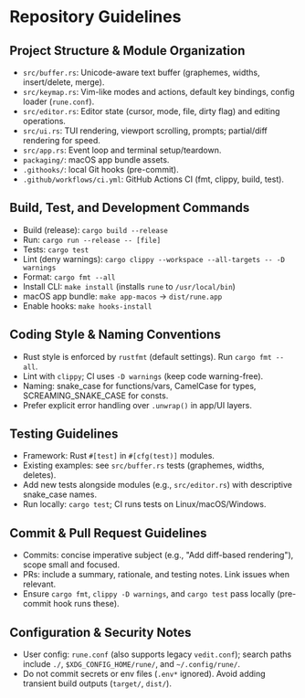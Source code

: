 # Repository Guidelines

## Project Structure & Module Organization
- `src/buffer.rs`: Unicode-aware text buffer (graphemes, widths, insert/delete, merge).
- `src/keymap.rs`: Vim-like modes and actions, default key bindings, config loader (`rune.conf`).
- `src/editor.rs`: Editor state (cursor, mode, file, dirty flag) and editing operations.
- `src/ui.rs`: TUI rendering, viewport scrolling, prompts; partial/diff rendering for speed.
- `src/app.rs`: Event loop and terminal setup/teardown.
- `packaging/`: macOS app bundle assets.
- `.githooks/`: local Git hooks (pre-commit).
- `.github/workflows/ci.yml`: GitHub Actions CI (fmt, clippy, build, test).

## Build, Test, and Development Commands
- Build (release): `cargo build --release`
- Run: `cargo run --release -- [file]`
- Tests: `cargo test`
- Lint (deny warnings): `cargo clippy --workspace --all-targets -- -D warnings`
- Format: `cargo fmt --all`
- Install CLI: `make install` (installs `rune` to `/usr/local/bin`)
- macOS app bundle: `make app-macos` → `dist/rune.app`
- Enable hooks: `make hooks-install`

## Coding Style & Naming Conventions
- Rust style is enforced by `rustfmt` (default settings). Run `cargo fmt --all`.
- Lint with `clippy`; CI uses `-D warnings` (keep code warning-free).
- Naming: snake_case for functions/vars, CamelCase for types, SCREAMING_SNAKE_CASE for consts.
- Prefer explicit error handling over `.unwrap()` in app/UI layers.

## Testing Guidelines
- Framework: Rust `#[test]` in `#[cfg(test)]` modules.
- Existing examples: see `src/buffer.rs` tests (graphemes, widths, deletes).
- Add new tests alongside modules (e.g., `src/editor.rs`) with descriptive snake_case names.
- Run locally: `cargo test`; CI runs tests on Linux/macOS/Windows.

## Commit & Pull Request Guidelines
- Commits: concise imperative subject (e.g., "Add diff-based rendering"), scope small and focused.
- PRs: include a summary, rationale, and testing notes. Link issues when relevant.
- Ensure `cargo fmt`, `clippy -D warnings`, and `cargo test` pass locally (pre-commit hook runs these).

## Configuration & Security Notes
- User config: `rune.conf` (also supports legacy `vedit.conf`); search paths include `./`, `$XDG_CONFIG_HOME/rune/`, and `~/.config/rune/`.
- Do not commit secrets or env files (`.env*` ignored). Avoid adding transient build outputs (`target/`, `dist/`).
